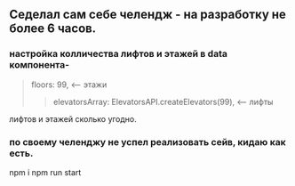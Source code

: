## Седелал сам себе челендж - на разработку не более 6 часов.
### настройка колличества лифтов и этажей в data компонента-
> floors: 99, <-- этажи
>> elevatorsArray: ElevatorsAPI.createElevators(99), <-- лифты


лифтов и этажей сколько угодно.
### по своему челенджу не успел реализовать сейв, кидаю как есть.

npm i
npm run start
